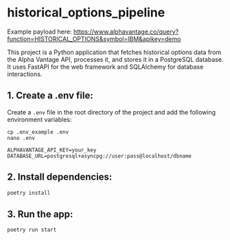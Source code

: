 # historical_options_pipeline

Example payload here: https://www.alphavantage.co/query?function=HISTORICAL_OPTIONS&symbol=IBM&apikey=demo

This project is a Python application that fetches historical options data from the Alpha Vantage API, processes it, and stores it in a PostgreSQL database. 
It uses FastAPI for the web framework and SQLAlchemy for database interactions.


## 1. Create a .env file:

Create a `.env` file in the root directory of the project and add the following environment variables:


```shell
cp .env_example .env
nano .env
```


```plaintext
ALPHAVANTAGE_API_KEY=your_key
DATABASE_URL=postgresql+asyncpg://user:pass@localhost/dbname
```

## 2. Install dependencies:

```python
poetry install
```


## 3. Run the app:

```python
poetry run start
```


